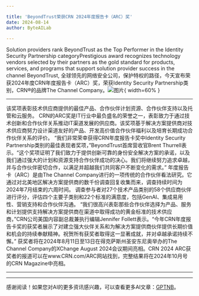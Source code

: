 ```yaml
---

title: 'BeyondTrust荣获CRN 2024年度报告卡（ARC）奖'
date: 2024-08-14
author: ByteAILab

---
```


Solution providers rank BeyondTrust as the Top Performer in the Identity Security Partnership categoryPrestigious award recognizes technology vendors selected by their partners as the gold standard for products, services, and programs that support solution provider success in the channel
BeyondTrust, 全球领先的网络安全公司，保护特权的路径，今天宣布荣获2024年度CRN年度报告卡（ARC）奖，荣获Identity Security Partnership类别，CRN®的品牌The Channel Company。![图片](https://ai-techpark.com/wp-content/uploads/2024/08/BeyondTrus-960x540.jpg){ width=60% }

---
该奖项表彰技术供应商提供的最佳产品、合作伙伴计划资源、合作伙伴支持以及托管和云服务。
CRN的ARC奖是IT行业中最负盛名的荣誉之一，表彰致力于通过技术创新和合作伙伴关系推动IT渠道发展的供应商。该奖项基于解决方案提供商对技术供应商努力设计渠道友好的产品、开发高价值合作伙伴福利以及培育长期成功合作伙伴关系的评价。
“我们非常荣幸获得CRN年度报告卡奖中Identity Security Partnership类别的最佳表现者奖项，”BeyondTrust首席营收官Brent Thurrell表示。“这个奖项证明了我们致力于提供创新可靠的身份安全解决方案的承诺，以及我们通过强大的计划和资源支持合作伙伴成功的决心。我们将继续努力追求卓越，并与合作伙伴密切合作，以满足并超越我们共同客户不断变化的需求。”
年度报告卡（ARC）是由The Channel Company进行的一项传统的合作伙伴看法研究。它通过对北美地区解决方案提供商的数千份调查回复收集而来，调查持续时间为2024年7月结束的六周时间。
调查参与者对27个技术产品类别的58个供应商伙伴进行评分，评估四个主要子类别和22个标准的满意度，包括GenAI、集成易用性、营销支持和合作伙伴沟通。
“我们很高兴表彰那些合作伙伴选择为产品、服务和计划提供支持解决方案提供商在渠道中取得成功的黄金标准的技术供应商，”CRN公司美国内容副总裁兼执行编辑Jennifer Follett表示。“今年CRN年度报告卡奖的获奖者展示了对建立强大伙伴关系和为解决方案提供商伙伴提供长期价值和机会的持续奉献精神。祝贺所有获奖者取得这一显著成就，并对卓越承诺持续不懈。”
获奖者将在2024年8月11日至13日在得克萨斯州圣安东尼奥举办的The Channel Company的XChange August 2024会议期间亮相。CRN 2024 ARC获奖者的报道可以在www.CRN.com/ARC网站找到，完整结果将在2024年10月号的CRN Magazine中亮相。

---
---
感谢阅读！如果您对AI的更多资讯感兴趣，可以查看更多AI文章：[GPTNB](https://gptnb.com)。